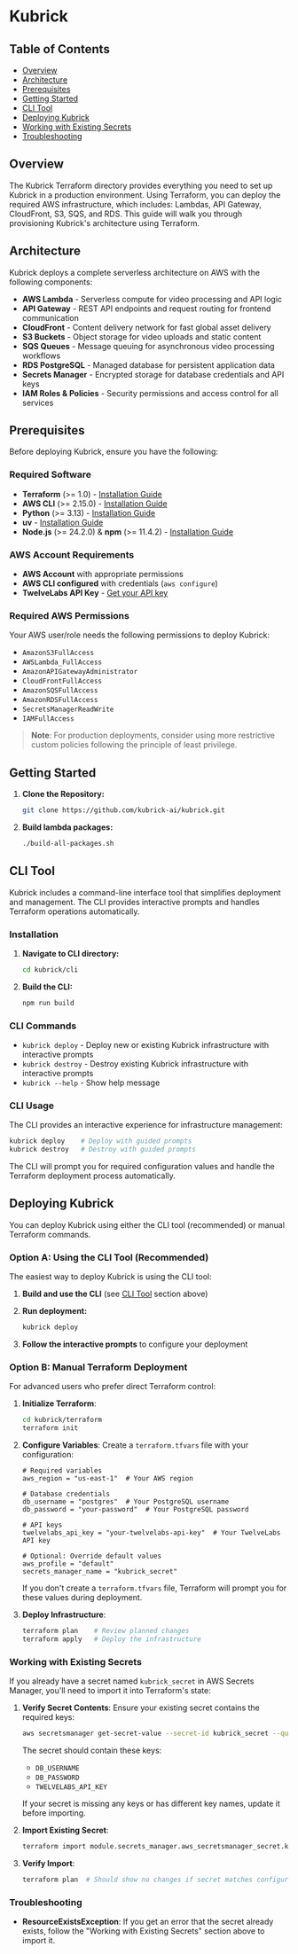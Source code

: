 # Kubrick

## Table of Contents

- [Overview](#overview)
- [Architecture](#architecture)
- [Prerequisites](#prerequisites)
- [Getting Started](#getting-started)
- [CLI Tool](#cli-tool)
- [Deploying Kubrick](#deploying-kubrick)
- [Working with Existing Secrets](#working-with-existing-secrets)
- [Troubleshooting](#troubleshooting)

## Overview

The Kubrick Terraform directory provides everything you need to set up Kubrick
in a production environment. Using Terraform, you can deploy the required AWS
infrastructure, which includes: Lambdas, API Gateway, CloudFront, S3, SQS, and
RDS. This guide will walk you through provisioning Kubrick's architecture using
Terraform.

## Architecture

Kubrick deploys a complete serverless architecture on AWS with the following
components:

- **AWS Lambda** - Serverless compute for video processing and API logic
- **API Gateway** - REST API endpoints and request routing for frontend
  communication
- **CloudFront** - Content delivery network for fast global asset delivery
- **S3 Buckets** - Object storage for video uploads and static content
- **SQS Queues** - Message queuing for asynchronous video processing workflows
- **RDS PostgreSQL** - Managed database for persistent application data
- **Secrets Manager** - Encrypted storage for database credentials and API keys
- **IAM Roles & Policies** - Security permissions and access control for all
  services

## Prerequisites

Before deploying Kubrick, ensure you have the following:

### Required Software

- **Terraform** (>= 1.0) -
  [Installation Guide](https://developer.hashicorp.com/terraform/tutorials/aws-get-started/install-cli)
- **AWS CLI** (>= 2.15.0) -
  [Installation Guide](https://docs.aws.amazon.com/cli/latest/userguide/getting-started-install.html#getting-started-install-instructions)
- **Python** (>= 3.13) - [Installation Guide](https://www.python.org/downloads/)
- **uv** -
  [Installation Guide](https://docs.astral.sh/uv/getting-started/installation/)
- **Node.js** (>= 24.2.0) & **npm** (>= 11.4.2) -
  [Installation Guide](https://nodejs.org/)

### AWS Account Requirements

- **AWS Account** with appropriate permissions
- **AWS CLI configured** with credentials (`aws configure`)
- **TwelveLabs API Key** -
  [Get your API key](https://docs.twelvelabs.io/docs/api-key)

### Required AWS Permissions

Your AWS user/role needs the following permissions to deploy Kubrick:

- `AmazonS3FullAccess`
- `AWSLambda_FullAccess`
- `AmazonAPIGatewayAdministrator`
- `CloudFrontFullAccess`
- `AmazonSQSFullAccess`
- `AmazonRDSFullAccess`
- `SecretsManagerReadWrite`
- `IAMFullAccess`

> **Note**: For production deployments, consider using more restrictive custom
> policies following the principle of least privilege.

## Getting Started

1. **Clone the Repository:**

   ```bash
   git clone https://github.com/kubrick-ai/kubrick.git
   ```

1. **Build lambda packages:**

   ```bash
   ./build-all-packages.sh
   ```

## CLI Tool

Kubrick includes a command-line interface tool that simplifies deployment and
management. The CLI provides interactive prompts and handles Terraform
operations automatically.

### Installation

1. **Navigate to CLI directory:**

   ```bash
   cd kubrick/cli
   ```

2. **Build the CLI:**

   ```bash
   npm run build
   ```

### CLI Commands

- `kubrick deploy` - Deploy new or existing Kubrick infrastructure with
  interactive prompts
- `kubrick destroy` - Destroy existing Kubrick infrastructure with interactive
  prompts
- `kubrick --help` - Show help message

### CLI Usage

The CLI provides an interactive experience for infrastructure management:

```bash
kubrick deploy    # Deploy with guided prompts
kubrick destroy   # Destroy with guided prompts
```

The CLI will prompt you for required configuration values and handle the
Terraform deployment process automatically.

## Deploying Kubrick

You can deploy Kubrick using either the CLI tool (recommended) or manual
Terraform commands.

### Option A: Using the CLI Tool (Recommended)

The easiest way to deploy Kubrick is using the CLI tool:

1. **Build and use the CLI** (see [CLI Tool](#cli-tool) section above)
2. **Run deployment:**

   ```bash
   kubrick deploy
   ```

3. **Follow the interactive prompts** to configure your deployment

### Option B: Manual Terraform Deployment

For advanced users who prefer direct Terraform control:

1. **Initialize Terraform**:

   ```bash
   cd kubrick/terraform
   terraform init
   ```

2. **Configure Variables**: Create a `terraform.tfvars` file with your
   configuration:

   ```hcl
   # Required variables
   aws_region = "us-east-1"  # Your AWS region

   # Database credentials
   db_username = "postgres"  # Your PostgreSQL username
   db_password = "your-password"  # Your PostgreSQL password

   # API keys
   twelvelabs_api_key = "your-twelvelabs-api-key"  # Your TwelveLabs API key

   # Optional: Override default values
   aws_profile = "default"
   secrets_manager_name = "kubrick_secret"
   ```

   If you don't create a `terraform.tfvars` file, Terraform will prompt you for
   these values during deployment.

3. **Deploy Infrastructure**:

   ```bash
   terraform plan    # Review planned changes
   terraform apply   # Deploy the infrastructure
   ```

### Working with Existing Secrets

If you already have a secret named `kubrick_secret` in AWS Secrets Manager,
you'll need to import it into Terraform's state:

1. **Verify Secret Contents**: Ensure your existing secret contains the required
   keys:

   ```bash
   aws secretsmanager get-secret-value --secret-id kubrick_secret --query SecretString --output text
   ```

   The secret should contain these keys:
   - `DB_USERNAME`
   - `DB_PASSWORD`
   - `TWELVELABS_API_KEY`

   If your secret is missing any keys or has different key names, update it
   before importing.

2. **Import Existing Secret**:

   ```bash
   terraform import module.secrets_manager.aws_secretsmanager_secret.kubrick_secret <secret_name>
   ```

3. **Verify Import**:

   ```bash
   terraform plan  # Should show no changes if secret matches configuration
   ```

### Troubleshooting

- **ResourceExistsException**: If you get an error that the secret already
  exists, follow the "Working with Existing Secrets" section above to import it.
